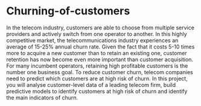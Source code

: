 # Churning-of-customers
In the telecom industry, customers are able to choose from multiple service providers and actively switch from one operator to another. In this highly competitive market, the telecommunications industry experiences an average of 15-25% annual churn rate. Given the fact that it costs 5-10 times more to acquire a new customer than to retain an existing one, customer retention has now become even more important than customer acquisition.     For many incumbent operators, retaining high profitable customers is the number one business goal.     To reduce customer churn, telecom companies need to predict which customers are at high risk of churn.     In this project, you will analyse customer-level data of a leading telecom firm, build predictive models to identify customers at high risk of churn and identify the main indicators of churn.
